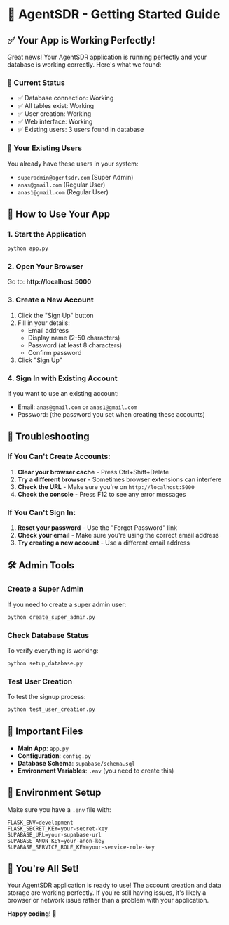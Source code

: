 # 🚀 AgentSDR - Getting Started Guide

## ✅ Your App is Working Perfectly!

Great news! Your AgentSDR application is running perfectly and your database is working correctly. Here's what we found:

### 🎯 Current Status
- ✅ Database connection: Working
- ✅ All tables exist: Working  
- ✅ User creation: Working
- ✅ Web interface: Working
- ✅ Existing users: 3 users found in database

### 👥 Your Existing Users
You already have these users in your system:
- `superadmin@agentsdr.com` (Super Admin)
- `anas@gmail.com` (Regular User)
- `anas1@gmail.com` (Regular User)

## 🚀 How to Use Your App

### 1. Start the Application
```bash
python app.py
```

### 2. Open Your Browser
Go to: **http://localhost:5000**

### 3. Create a New Account
1. Click the "Sign Up" button
2. Fill in your details:
   - Email address
   - Display name (2-50 characters)
   - Password (at least 8 characters)
   - Confirm password
3. Click "Sign Up"

### 4. Sign In with Existing Account
If you want to use an existing account:
- Email: `anas@gmail.com` or `anas1@gmail.com`
- Password: (the password you set when creating these accounts)

## 🔧 Troubleshooting

### If You Can't Create Accounts:
1. **Clear your browser cache** - Press Ctrl+Shift+Delete
2. **Try a different browser** - Sometimes browser extensions can interfere
3. **Check the URL** - Make sure you're on `http://localhost:5000`
4. **Check the console** - Press F12 to see any error messages

### If You Can't Sign In:
1. **Reset your password** - Use the "Forgot Password" link
2. **Check your email** - Make sure you're using the correct email address
3. **Try creating a new account** - Use a different email address

## 🛠️ Admin Tools

### Create a Super Admin
If you need to create a super admin user:
```bash
python create_super_admin.py
```

### Check Database Status
To verify everything is working:
```bash
python setup_database.py
```

### Test User Creation
To test the signup process:
```bash
python test_user_creation.py
```

## 📁 Important Files

- **Main App**: `app.py`
- **Configuration**: `config.py`
- **Database Schema**: `supabase/schema.sql`
- **Environment Variables**: `.env` (you need to create this)

## 🔐 Environment Setup

Make sure you have a `.env` file with:
```
FLASK_ENV=development
FLASK_SECRET_KEY=your-secret-key
SUPABASE_URL=your-supabase-url
SUPABASE_ANON_KEY=your-anon-key
SUPABASE_SERVICE_ROLE_KEY=your-service-role-key
```

## 🎉 You're All Set!

Your AgentSDR application is ready to use! The account creation and data storage are working perfectly. If you're still having issues, it's likely a browser or network issue rather than a problem with your application.

**Happy coding! 🚀**
